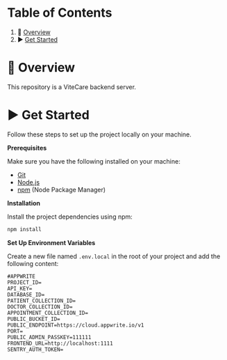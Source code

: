 # <a name="table">Table of Contents</a>

1. 📜 [Overview](#overview)
2. ▶️ [Get Started](#getstarted)

# 📜 <a name="overview">Overview</a>

This repository is a ViteCare backend server.

# ▶️ <a name="getstarted">Get Started</a>

Follow these steps to set up the project locally on your machine.

**Prerequisites**

Make sure you have the following installed on your machine:

- [Git](https://git-scm.com/)
- [Node.js](https://nodejs.org/en)
- [npm](https://www.npmjs.com/) (Node Package Manager)

**Installation**

Install the project dependencies using npm:

```bash
npm install
```

**Set Up Environment Variables**

Create a new file named `.env.local` in the root of your project and add the following content:

```env
#APPWRITE
PROJECT_ID=
API_KEY=
DATABASE_ID=
PATIENT_COLLECTION_ID=
DOCTOR_COLLECTION_ID=
APPOINTMENT_COLLECTION_ID=
PUBLIC_BUCKET_ID=
PUBLIC_ENDPOINT=https://cloud.appwrite.io/v1
PORT=
PUBLIC_ADMIN_PASSKEY=111111
FRONTEND_URL=http://localhost:1111
SENTRY_AUTH_TOKEN=
```
